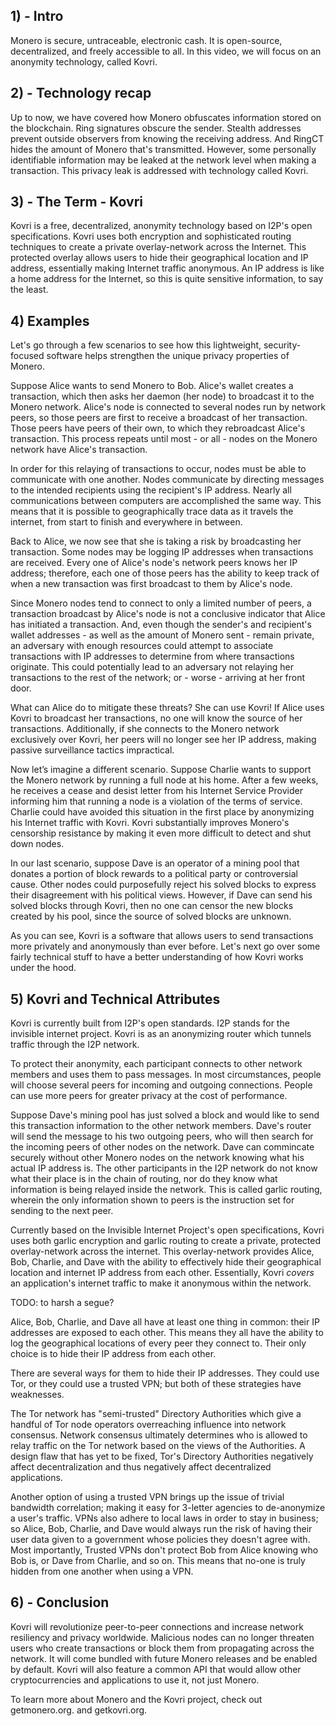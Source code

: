 ## 1) - Intro

Monero is secure, untraceable, electronic cash. It is open-source, decentralized, and freely accessible to all. In this video, we will focus on an anonymity technology, called Kovri.

## 2) - Technology recap

Up to now, we have covered how Monero obfuscates information stored on the blockchain.
Ring signatures obscure the sender.
Stealth addresses prevent outside observers from knowing the receiving address.
And RingCT hides the amount of Monero that's transmitted.
However, some personally identifiable information may be leaked at the network level when making a transaction.
This privacy leak is addressed with technology called Kovri.

## 3) - The Term - Kovri

Kovri is a free, decentralized, anonymity technology based on I2P's open specifications.
Kovri uses both encryption and sophisticated routing techniques to create a private overlay-network across the Internet.
This protected overlay allows users to hide their geographical location and IP address, essentially making Internet traffic anonymous.
An IP address is like a home address for the Internet, so this is quite sensitive information, to say the least.


## 4) Examples

Let's go through a few scenarios to see how this lightweight, security-focused software helps strengthen the unique privacy properties of Monero.

Suppose Alice wants to send Monero to Bob.
Alice's wallet creates a transaction, which then asks her daemon (her node) to broadcast it to the Monero network.
Alice's node is connected to several nodes run by network peers, so those peers are first to receive a broadcast of her transaction.
Those peers have peers of their own, to which they rebroadcast Alice's transaction.
This process repeats until most - or all - nodes on the Monero network have Alice's transaction.

In order for this relaying of transactions to occur, nodes must be able to communicate with one another.
Nodes communicate by directing messages to the intended recipients using the recipient's IP address.
Nearly all communications between computers are accomplished the same way.
This means that it is possible to geographically trace data as it travels the internet, from start to finish and everywhere in between.

Back to Alice, we now see that she is taking a risk by broadcasting her transaction.
Some nodes may be logging IP addresses when transactions are received.
Every one of Alice's node's network peers knows her IP address; therefore, each one of those peers has the ability to keep track of when a new transaction was first broadcast to them by Alice's node.

Since Monero nodes tend to connect to only a limited number of peers, a transaction broadcast by Alice's node is not a conclusive indicator that Alice has initiated a transaction.
And, even though the sender's and recipient's wallet addresses - as well as the amount of Monero sent - remain private, an adversary with enough resources could attempt to associate transactions with IP addresses to determine from where transactions originate.
This could potentially lead to an adversary not relaying her transactions to the rest of the network; or - worse - arriving at her front door.

What can Alice do to mitigate these threats? 
She can use Kovri!
If Alice uses Kovri to broadcast her transactions, no one will know the source of her transactions.
Additionally, if she connects to the Monero network exclusively over Kovri, her peers will no longer see her IP address, making passive surveillance tactics impractical.

Now let’s imagine a different scenario.
Suppose Charlie wants to support the Monero network by running a full node at his home.
After a few weeks, he receives a cease and desist letter from his Internet Service Provider informing him that running a node is a violation of the terms of service.
Charlie could have avoided this situation in the first place by anonymizing his Internet traffic with Kovri.
Kovri substantially improves Monero's censorship resistance by making it even more difficult to detect and shut down nodes.

In our last scenario, suppose Dave is an operator of a mining pool that donates a portion of block rewards to a political party or controversial cause.
Other nodes could purposefully reject his solved blocks to express their disagreement with his political views.
However, if Dave can send his solved blocks through Kovri, then no one can censor the new blocks created by his pool, since the source of solved blocks are unknown.

As you can see, Kovri is a software that allows users to send transactions more privately and anonymously than ever before.
Let's next go over some fairly technical stuff to have a better understanding of how Kovri works under the hood.

## 5) Kovri and Technical Attributes

Kovri is currently built from I2P's open standards. I2P stands for the invisible internet project. Kovri is as an anonymizing router which tunnels traffic through the I2P network.

To protect their anonymity, each participant connects to other network members and uses them to pass messages.
In most circumstances, people will choose several peers for incoming and outgoing connections.
People can use more peers for greater privacy at the cost of performance.

Suppose Dave's mining pool has just solved a block and would like to send this transaction information to the other network members.
Dave's router will send the message to his two outgoing peers, who will then search for the incoming peers of other nodes on the network.
Dave can commincate securely without other Monero nodes on the network knowing what his actual IP address is.
The other participants in the I2P network do not know what their place is in the chain of routing, nor do they know what information is being relayed inside the network.
This is called garlic routing, wherein the only information shown to peers is the instruction set for sending to the next peer.

Currently based on the Invisible Internet Project's open specifications, Kovri uses both garlic encryption and garlic routing to create a private, protected overlay-network across the internet.
This overlay-network provides Alice, Bob, Charlie, and Dave with the ability to effectively hide their geographical location and internet IP address from each other.
Essentially, Kovri *covers* an application's internet traffic to make it anonymous within the network.

TODO: to harsh a segue?

Alice, Bob, Charlie, and Dave all have at least one thing in common: their IP addresses are exposed to each other.
This means they all have the ability to log the geographical locations of every peer they connect to.
Their only choice is to hide their IP address from each other.

There are several ways for them to hide their IP addresses.
They could use Tor, or they could use a trusted VPN; but both of these strategies have weaknesses.

The Tor network has "semi-trusted" Directory Authorities which give a handful of Tor node operators overreaching influence into network consensus.
Network consensus ultimately determines who is allowed to relay traffic on the Tor network based on the views of the Authorities.
A design flaw that has yet to be fixed, Tor's Directory Authorities negatively affect decentralization and thus negatively affect decentralized applications.

Another option of using a trusted VPN brings up the issue of trivial bandwidth correlation; making it easy for 3-letter agencies to de-anonymize a user's traffic.
VPNs also adhere to local laws in order to stay in business; so Alice, Bob, Charlie, and Dave would always run the risk of having their user data given to a government whose policies they doesn't agree with.
Most importantly, Trusted VPNs don't protect Bob from Alice knowing who Bob is, or Dave from Charlie, and so on. This means that no-one is truly hidden from one another when using a VPN.


## 6) - Conclusion

Kovri will revolutionize peer-to-peer connections and increase network resiliency and privacy worldwide.
Malicious nodes can no longer threaten users who create transactions or block them from propagating across the network.
It will come bundled with future Monero releases and be enabled by default.
Kovri will also feature a common API that would allow other cryptocurrencies and applications to use it, not just Monero.

To learn more about Monero and the Kovri project, check out getmonero.org. and getkovri.org.
